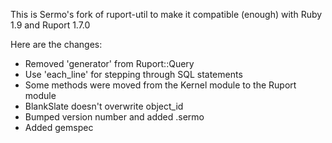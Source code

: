 This is Sermo's fork of ruport-util to make it compatible (enough) with Ruby 1.9 and Ruport 1.7.0

Here are the changes:
- Removed 'generator' from Ruport::Query
- Use 'each_line' for stepping through SQL statements
- Some methods were moved from the Kernel module to the Ruport module
- BlankSlate doesn't overwrite object_id
- Bumped version number and added .sermo
- Added gemspec
